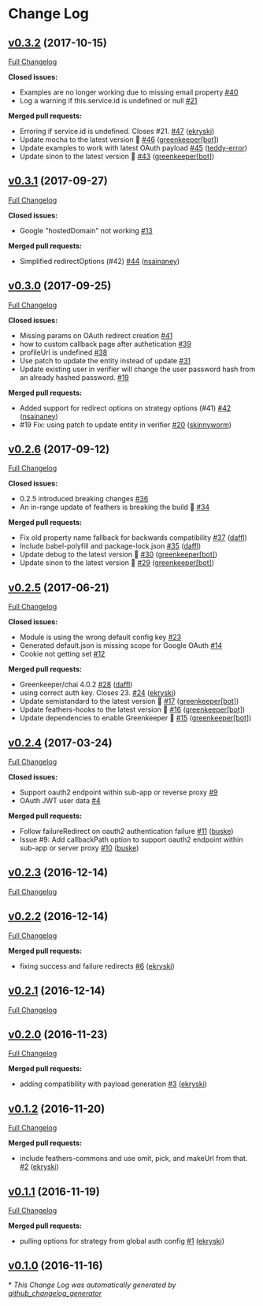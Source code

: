 # Change Log

## [v0.3.2](https://github.com/feathersjs/feathers-authentication-oauth2/tree/v0.3.2) (2017-10-15)
[Full Changelog](https://github.com/feathersjs/feathers-authentication-oauth2/compare/v0.3.1...v0.3.2)

**Closed issues:**

- Examples are no longer working due to missing email property [\#40](https://github.com/feathersjs/feathers-authentication-oauth2/issues/40)
- Log a warning if this.service.id is undefined or null [\#21](https://github.com/feathersjs/feathers-authentication-oauth2/issues/21)

**Merged pull requests:**

- Erroring if service.id is undefined. Closes \#21. [\#47](https://github.com/feathersjs/feathers-authentication-oauth2/pull/47) ([ekryski](https://github.com/ekryski))
- Update mocha to the latest version 🚀 [\#46](https://github.com/feathersjs/feathers-authentication-oauth2/pull/46) ([greenkeeper[bot]](https://github.com/apps/greenkeeper))
- Update examples to work with latest OAuth payload [\#45](https://github.com/feathersjs/feathers-authentication-oauth2/pull/45) ([teddy-error](https://github.com/teddy-error))
- Update sinon to the latest version 🚀 [\#43](https://github.com/feathersjs/feathers-authentication-oauth2/pull/43) ([greenkeeper[bot]](https://github.com/apps/greenkeeper))

## [v0.3.1](https://github.com/feathersjs/feathers-authentication-oauth2/tree/v0.3.1) (2017-09-27)
[Full Changelog](https://github.com/feathersjs/feathers-authentication-oauth2/compare/v0.3.0...v0.3.1)

**Closed issues:**

- Google "hostedDomain" not working [\#13](https://github.com/feathersjs/feathers-authentication-oauth2/issues/13)

**Merged pull requests:**

- Simplified redirectOptions \(\#42\) [\#44](https://github.com/feathersjs/feathers-authentication-oauth2/pull/44) ([nsainaney](https://github.com/nsainaney))

## [v0.3.0](https://github.com/feathersjs/feathers-authentication-oauth2/tree/v0.3.0) (2017-09-25)
[Full Changelog](https://github.com/feathersjs/feathers-authentication-oauth2/compare/v0.2.6...v0.3.0)

**Closed issues:**

- Missing params on OAuth redirect creation [\#41](https://github.com/feathersjs/feathers-authentication-oauth2/issues/41)
- how to custom callback page after authetication [\#39](https://github.com/feathersjs/feathers-authentication-oauth2/issues/39)
- profileUrl is undefined [\#38](https://github.com/feathersjs/feathers-authentication-oauth2/issues/38)
- Use patch to update the entity instead of update [\#31](https://github.com/feathersjs/feathers-authentication-oauth2/issues/31)
- Update existing user in verifier will change the user password hash from an already hashed password. [\#19](https://github.com/feathersjs/feathers-authentication-oauth2/issues/19)

**Merged pull requests:**

- Added support for redirect options on strategy options \(\#41\) [\#42](https://github.com/feathersjs/feathers-authentication-oauth2/pull/42) ([nsainaney](https://github.com/nsainaney))
- \#19 Fix: using patch to update entity in verifier [\#20](https://github.com/feathersjs/feathers-authentication-oauth2/pull/20) ([skinnyworm](https://github.com/skinnyworm))

## [v0.2.6](https://github.com/feathersjs/feathers-authentication-oauth2/tree/v0.2.6) (2017-09-12)
[Full Changelog](https://github.com/feathersjs/feathers-authentication-oauth2/compare/v0.2.5...v0.2.6)

**Closed issues:**

- 0.2.5 introduced breaking changes [\#36](https://github.com/feathersjs/feathers-authentication-oauth2/issues/36)
- An in-range update of feathers is breaking the build 🚨 [\#34](https://github.com/feathersjs/feathers-authentication-oauth2/issues/34)

**Merged pull requests:**

- Fix old property name fallback for backwards compatibility [\#37](https://github.com/feathersjs/feathers-authentication-oauth2/pull/37) ([daffl](https://github.com/daffl))
- Include babel-polyfill and package-lock.json [\#35](https://github.com/feathersjs/feathers-authentication-oauth2/pull/35) ([daffl](https://github.com/daffl))
- Update debug to the latest version 🚀 [\#30](https://github.com/feathersjs/feathers-authentication-oauth2/pull/30) ([greenkeeper[bot]](https://github.com/apps/greenkeeper))
- Update sinon to the latest version 🚀 [\#29](https://github.com/feathersjs/feathers-authentication-oauth2/pull/29) ([greenkeeper[bot]](https://github.com/apps/greenkeeper))

## [v0.2.5](https://github.com/feathersjs/feathers-authentication-oauth2/tree/v0.2.5) (2017-06-21)
[Full Changelog](https://github.com/feathersjs/feathers-authentication-oauth2/compare/v0.2.4...v0.2.5)

**Closed issues:**

- Module is using the wrong default config key [\#23](https://github.com/feathersjs/feathers-authentication-oauth2/issues/23)
- Generated default.json is missing scope for Google OAuth [\#14](https://github.com/feathersjs/feathers-authentication-oauth2/issues/14)
- Cookie not getting set [\#12](https://github.com/feathersjs/feathers-authentication-oauth2/issues/12)

**Merged pull requests:**

- Greenkeeper/chai 4.0.2 [\#28](https://github.com/feathersjs/feathers-authentication-oauth2/pull/28) ([daffl](https://github.com/daffl))
- using correct auth key. Closes 23. [\#24](https://github.com/feathersjs/feathers-authentication-oauth2/pull/24) ([ekryski](https://github.com/ekryski))
- Update semistandard to the latest version 🚀 [\#17](https://github.com/feathersjs/feathers-authentication-oauth2/pull/17) ([greenkeeper[bot]](https://github.com/apps/greenkeeper))
- Update feathers-hooks to the latest version 🚀 [\#16](https://github.com/feathersjs/feathers-authentication-oauth2/pull/16) ([greenkeeper[bot]](https://github.com/apps/greenkeeper))
- Update dependencies to enable Greenkeeper 🌴 [\#15](https://github.com/feathersjs/feathers-authentication-oauth2/pull/15) ([greenkeeper[bot]](https://github.com/apps/greenkeeper))

## [v0.2.4](https://github.com/feathersjs/feathers-authentication-oauth2/tree/v0.2.4) (2017-03-24)
[Full Changelog](https://github.com/feathersjs/feathers-authentication-oauth2/compare/v0.2.3...v0.2.4)

**Closed issues:**

- Support oauth2 endpoint within sub-app or reverse proxy [\#9](https://github.com/feathersjs/feathers-authentication-oauth2/issues/9)
- OAuth JWT user data [\#4](https://github.com/feathersjs/feathers-authentication-oauth2/issues/4)

**Merged pull requests:**

- Follow failureRedirect on oauth2 authentication failure [\#11](https://github.com/feathersjs/feathers-authentication-oauth2/pull/11) ([buske](https://github.com/buske))
- Issue \#9: Add callbackPath option to support oauth2 endpoint within sub-app or server proxy [\#10](https://github.com/feathersjs/feathers-authentication-oauth2/pull/10) ([buske](https://github.com/buske))

## [v0.2.3](https://github.com/feathersjs/feathers-authentication-oauth2/tree/v0.2.3) (2016-12-14)
[Full Changelog](https://github.com/feathersjs/feathers-authentication-oauth2/compare/v0.2.2...v0.2.3)

## [v0.2.2](https://github.com/feathersjs/feathers-authentication-oauth2/tree/v0.2.2) (2016-12-14)
[Full Changelog](https://github.com/feathersjs/feathers-authentication-oauth2/compare/v0.2.1...v0.2.2)

**Merged pull requests:**

- fixing success and failure redirects [\#6](https://github.com/feathersjs/feathers-authentication-oauth2/pull/6) ([ekryski](https://github.com/ekryski))

## [v0.2.1](https://github.com/feathersjs/feathers-authentication-oauth2/tree/v0.2.1) (2016-12-14)
[Full Changelog](https://github.com/feathersjs/feathers-authentication-oauth2/compare/v0.2.0...v0.2.1)

## [v0.2.0](https://github.com/feathersjs/feathers-authentication-oauth2/tree/v0.2.0) (2016-11-23)
[Full Changelog](https://github.com/feathersjs/feathers-authentication-oauth2/compare/v0.1.2...v0.2.0)

**Merged pull requests:**

- adding compatibility with payload generation [\#3](https://github.com/feathersjs/feathers-authentication-oauth2/pull/3) ([ekryski](https://github.com/ekryski))

## [v0.1.2](https://github.com/feathersjs/feathers-authentication-oauth2/tree/v0.1.2) (2016-11-20)
[Full Changelog](https://github.com/feathersjs/feathers-authentication-oauth2/compare/v0.1.1...v0.1.2)

**Merged pull requests:**

- include feathers-commons and use omit, pick, and makeUrl from that. [\#2](https://github.com/feathersjs/feathers-authentication-oauth2/pull/2) ([ekryski](https://github.com/ekryski))

## [v0.1.1](https://github.com/feathersjs/feathers-authentication-oauth2/tree/v0.1.1) (2016-11-19)
[Full Changelog](https://github.com/feathersjs/feathers-authentication-oauth2/compare/v0.1.0...v0.1.1)

**Merged pull requests:**

- pulling options for strategy from global auth config [\#1](https://github.com/feathersjs/feathers-authentication-oauth2/pull/1) ([ekryski](https://github.com/ekryski))

## [v0.1.0](https://github.com/feathersjs/feathers-authentication-oauth2/tree/v0.1.0) (2016-11-16)


\* *This Change Log was automatically generated by [github_changelog_generator](https://github.com/skywinder/Github-Changelog-Generator)*